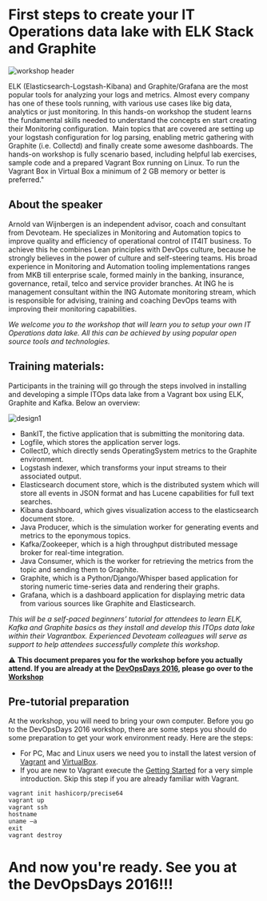 # First steps to create your IT Operations data lake with ELK Stack and Graphite

<img src="https://raw.githubusercontent.com/avwsolutions/DOD-AMS-Workshop/master/content/header.png" alt="workshop header">

ELK (Elasticsearch-Logstash-Kibana) and Graphite/Grafana are the most popular tools for analyzing your logs and metrics. Almost every company has one of these tools running, with various use cases like big data, analytics or just monitoring.
In this hands-on workshop the student learns the fundamental skills needed to understand the concepts en start creating their Monitoring configuration. 
Main topics that are covered are setting up your logstash configuration for log parsing, enabling metric gathering with Graphite (i.e. Collectd) and finally create some awesome dashboards.
The hands-on workshop is fully scenario based, including helpful lab exercises, sample code and a prepared Vagrant Box running on Linux.
To run the Vagrant Box in Virtual Box a minimum of 2 GB memory or better is preferred."

## About the speaker
Arnold van Wijnbergen is an independent advisor, coach and consultant from Devoteam. He specializes in Monitoring and Automation topics to improve quality and efficiency of operational control of IT4IT business. To achieve this he combines Lean principles with DevOps culture, because he strongly believes in the power of culture and self-steering teams. His broad experience in Monitoring and Automation tooling implementations ranges from MKB till enterprise scale, formed mainly in the banking, insurance, governance, retail, telco and service provider branches.
At ING he is management consultant within the ING Automate monitoring stream, which is responsible for advising, training and coaching DevOps teams with improving their monitoring capabilities.

*We welcome you to the workshop that will learn you to setup your own IT Operations data lake. All this can be achieved by using popular open source tools and technologies.* 

## Training materials:

Participants in the training will go through the steps involved in installing and developing a simple ITOps data lake from a Vagrant box using ELK, Graphite and Kafka. Below an overview:

<img src="https://raw.githubusercontent.com/avwsolutions/DOD-AMS-Workshop/master/content/design1.png" alt="design1">

-	BankIT, the fictive application that is submitting the monitoring data.
-	Logfile, which stores the application server logs.
-	CollectD, which directly sends OperatingSystem metrics to the Graphite environment.
-	Logstash indexer, which transforms your input streams to their associated output.
-	Elasticsearch document store, which is the distributed system which will store all events in JSON format and has Lucene capabilities for full text searches.
-	Kibana dashboard, which gives visualization access to the elasticsearch document store.
-	Java Producer, which is the simulation worker for generating events and metrics to the eponymous topics.
-	Kafka/Zookeeper, which is a high throughput distributed message broker for real-time integration.
-	Java Consumer, which is the worker for retrieving the metrics from the topic and sending them to Graphite.
-	Graphite, which is a Python/Django/Whisper based application for storing numeric time-series data and rendering their graphs. 
-	Grafana, which is a dashboard application for displaying metric data from various sources like Graphite and Elasticsearch.

*This will be a self-paced beginners’ tutorial for attendees to learn ELK, Kafka and Graphite basics as they install and develop this ITOps data lake within their Vagrantbox. Experienced Devoteam colleagues will serve as support to help attendees successfully complete this workshop.*

:warning: **This document prepares you for the workshop before you actually attend. If you are already at the [DevOpsDays 2016](http://www.devopsdays.org/events/2016-amsterdam/workshops/arnold-van-wijnbergen/), please go over to the [Workshop](https://github.com/avwsolutions/DOD-AMS-Workshop/blob/master/workshop.md)**

## Pre-tutorial preparation
At the workshop, you will need to bring your own computer. Before you go to the DevOpsDays 2016 workshop, there are some steps you should do some preparation to get your work environment ready. Here are the steps:
- For PC, Mac and Linux users we need you to install the latest version of [Vagrant](https://www.vagrantup.com/downloads.html) and [VirtualBox](https://www.virtualbox.org/wiki/Linux_Downloads).
- If you are new to Vagrant execute the [Getting Started](https://www.vagrantup.com/docs/getting-started/) for a very simple introduction. Skip this step if you are already familiar with Vagrant.
```
vagrant init hashicorp/precise64
vagrant up
vagrant ssh
hostname
uname –a
exit
vagrant destroy
```
# **And now you're ready. See you at the DevOpsDays 2016!!!**
